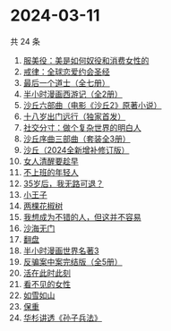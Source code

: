 # 2024-03-11

共 24 条

<!-- BEGIN WEREAD -->
<!-- 最后更新时间 2024-03-11 09:21:58 +0800 -->
1. [服美役：美是如何奴役和消费女性的](https://weread.qq.com/web/bookDetail/f4c32eb0813ab89c0g016b8b)
1. [戒律：全球恋爱约会圣经](https://weread.qq.com/web/bookDetail/c5032ff05e4540c5094e106)
1. [最后一个道士（全七册）](https://weread.qq.com/web/bookDetail/1b1320507223e1791b1f1d3)
1. [半小时漫画西游记（全2册）](https://weread.qq.com/web/bookDetail/85432da0813ab89bbg014e25)
1. [沙丘六部曲（电影《沙丘2》原著小说）](https://weread.qq.com/web/bookDetail/a7b321607199d7fba7bb736)
1. [十八岁出门远行（独家首发）](https://weread.qq.com/web/bookDetail/23b32ed0813ab8976g017476)
1. [社交分寸：做个复杂世界的明白人](https://weread.qq.com/web/bookDetail/99132050813ab899fg0140db)
1. [沙丘序曲三部曲（套装全3册）](https://weread.qq.com/web/bookDetail/47032f6072792c8b4703aaf)
1. [沙丘（2024全新增补修订版）](https://weread.qq.com/web/bookDetail/e6032680813ab898cg010178)
1. [女人清醒要趁早](https://weread.qq.com/web/bookDetail/2e7327605caab62e79f0fac)
1. [不上班的年轻人](https://weread.qq.com/web/bookDetail/15332be0813ab869eg01463b)
1. [35岁后，我无路可退？](https://weread.qq.com/web/bookDetail/3ec32660813ab898eg0136a2)
1. [小王子](https://weread.qq.com/web/bookDetail/62a32bd0726a673262afe98)
1. [两棵花椒树](https://weread.qq.com/web/bookDetail/e1932f30813ab7f21g015fbb)
1. [我想成为不错的人，但这并不容易](https://weread.qq.com/web/bookDetail/45f32de0813ab898cg01475d)
1. [沙海无门](https://weread.qq.com/web/bookDetail/89532db072162fa4895717b)
1. [翻盘](https://weread.qq.com/web/bookDetail/6c1323c0813ab8470g0114cd)
1. [半小时漫画世界名著3](https://weread.qq.com/web/bookDetail/d4a32840813ab777dg011f08)
1. [反骗案中案完结版（全5册）](https://weread.qq.com/web/bookDetail/84a32180727df64784aa59b)
1. [活在此时此刻](https://weread.qq.com/web/bookDetail/e283207071728722e28cb43)
1. [看不见的女性](https://weread.qq.com/web/bookDetail/f1532210813ab7439g018060)
1. [如雪如山](https://weread.qq.com/web/bookDetail/b6232ea0729dc73eb62a3c2)
1. [保重](https://weread.qq.com/web/bookDetail/35a32880813ab7295g0177de)
1. [华杉讲透《孙子兵法》](https://weread.qq.com/web/bookDetail/df53233058b19fdf50fa893)
<!-- END WEREAD -->